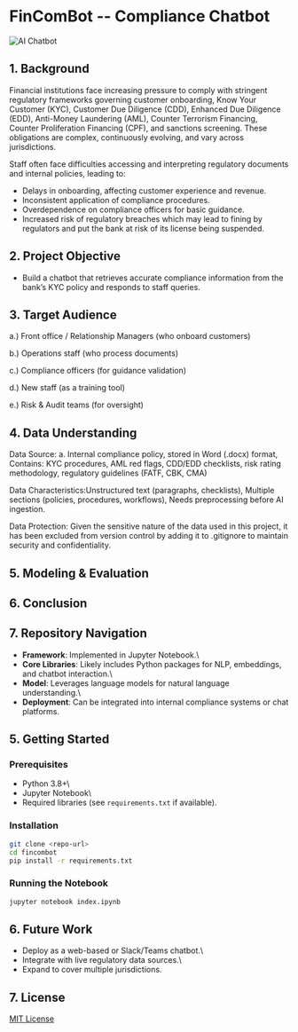 # FinComBot -- Compliance Chatbot

![AI Chatbot](images/ai_chatbot.png)
## 1. Background

Financial institutions face increasing pressure to comply with stringent regulatory frameworks governing customer onboarding, Know Your Customer (KYC), Customer Due Diligence (CDD), Enhanced Due Diligence (EDD), Anti-Money Laundering (AML), Counter Terrorism Financing, Counter Proliferation Financing (CPF), and sanctions screening. These obligations are complex, continuously evolving, and vary across jurisdictions.

Staff often face difficulties accessing and interpreting regulatory documents and internal policies, leading to:
-	Delays in onboarding, affecting customer experience and revenue.
-	Inconsistent application of compliance procedures.
-	Overdependence on compliance officers for basic guidance.
-	Increased risk of regulatory breaches which may lead to fining by regulators and put the bank at risk of its license being suspended.

## 2. Project Objective

-  Build a chatbot that retrieves accurate compliance information from the bank’s KYC policy and responds to staff queries.

## 3. Target Audience

a.) Front office / Relationship Managers (who onboard customers)

b.)  Operations staff (who process documents)

c.) Compliance officers (for guidance validation)

d.) New staff (as a training tool)

e.) Risk & Audit teams (for oversight)

## 4. Data Understanding 

Data Source: 
a. Internal compliance policy, stored in Word (.docx) format,  Contains: KYC procedures, AML red flags, CDD/EDD checklists, risk rating methodology, regulatory guidelines (FATF, CBK, CMA)

Data Characteristics:Unstructured text (paragraphs, checklists), Multiple sections (policies, procedures, workflows), Needs preprocessing before AI ingestion. 

Data Protection: Given the sensitive nature of the data used in this project, it has been excluded from version control by adding it to .gitignore to maintain security and confidentiality.

## 5. Modeling & Evaluation

## 6. Conclusion

## 7. Repository Navigation

-   **Framework**: Implemented in Jupyter Notebook.\
-   **Core Libraries**: Likely includes Python packages for NLP,
    embeddings, and chatbot interaction.\
-   **Model**: Leverages language models for natural language
    understanding.\
-   **Deployment**: Can be integrated into internal compliance systems
    or chat platforms.

## 5. Getting Started

### Prerequisites

-   Python 3.8+\
-   Jupyter Notebook\
-   Required libraries (see `requirements.txt` if available).

### Installation

``` bash
git clone <repo-url>
cd fincombot
pip install -r requirements.txt
```

### Running the Notebook

``` bash
jupyter notebook index.ipynb
```

## 6. Future Work

-   Deploy as a web-based or Slack/Teams chatbot.\
-   Integrate with live regulatory data sources.\
-   Expand to cover multiple jurisdictions.

## 7. License

[MIT License](LICENSE)
